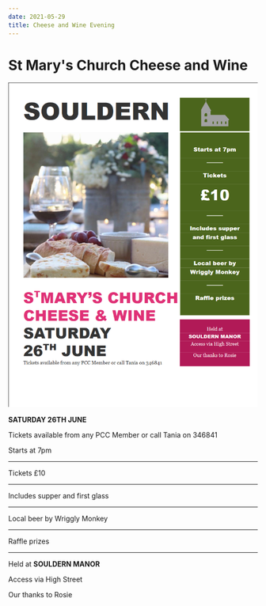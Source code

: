 ```yaml
---
date: 2021-05-29
title: Cheese and Wine Evening
---
```


# St Mary's Church Cheese and Wine


     
![poster](cheese-2021.png)



**SATURDAY 26TH JUNE**

Tickets available from any PCC Member or call Tania on 346841
 
Starts at 7pm

----

Tickets 
£10 

----


Includes supper and first glass 

----

Local beer by Wriggly Monkey 

----

Raffle prizes 

----

Held at **SOULDERN MANOR**

Access via High Street

Our thanks to Rosie 
